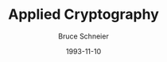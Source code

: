 ---
layout: writing
title: Applied Cryptography
date: 1993-11-10
categories: ['Cryptography']
author: ['Bruce Schneier']
excerpt: After a brief account of the history of cryptography, the latest data on encryption protocols and techniques are explained. Describes present-day applications ranging from electronic cash to anonymous messaging and current security concerns. The second section assumes fairly sophisticated knowledge of the C programming language and features numerous source code fragments. Practical implementations of the code are listed throughout the book's second half.
external_url: https://www.amazon.com/Applied-Cryptography-Protocols-Algorithms-Source/dp/0471597562
---